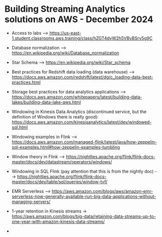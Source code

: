 # Building Streaming Analytics solutions on AWS - December 2024

- Access to labs --> https://us-east-1.student.classrooms.aws.training/class/hZGT4dvW2h5VBvBSrv5g9C


- Database normalization --> https://en.wikipedia.org/wiki/Database_normalization
- Star Schema --> https://en.wikipedia.org/wiki/Star_schema
- Best practices for Redshift data loading (data warehouse) --> https://docs.aws.amazon.com/redshift/latest/dg/c_loading-data-best-practices.html
- Storage best practices for data analytics applications --> https://docs.aws.amazon.com/whitepapers/latest/building-data-lakes/building-data-lake-aws.html
- Windowing in Kinesis Data Analytics (discontinued service, but the definition of Windows there is really good): https://docs.aws.amazon.com/kinesisanalytics/latest/dev/windowed-sql.html
- Windowing examples in Flink --> https://docs.aws.amazon.com/managed-flink/latest/java/how-zeppelin-sql-examples.html#how-zeppelin-examples-tumbling
- Window theory in Flink --> https://nightlies.apache.org/flink/flink-docs-master/docs/dev/datastream/operators/windows/
- Windowing in SQL Flink (pay attention that this is from the nightly doc) --> https://nightlies.apache.org/flink/flink-docs-master/docs/dev/table/sql/queries/window-tvf/ 
- EMR Serverless --> https://aws.amazon.com/blogs/aws/amazon-emr-serverless-now-generally-available-run-big-data-applications-without-managing-servers/
- 1-year retention in Kinesis streams -> https://aws.amazon.com/blogs/big-data/retaining-data-streams-up-to-one-year-with-amazon-kinesis-data-streams/
- 
